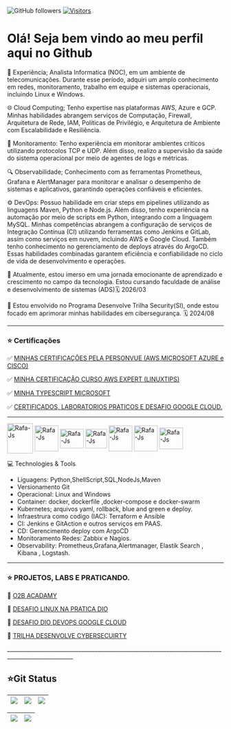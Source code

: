 
![GitHub followers](https://img.shields.io/github/followers/BrunoSantos88?style=social) 
[![Visitors](https://api.visitorbadge.io/api/combined?path=https%3A%2F%2Fgithub.com%2FBrunoSantos88&countColor=%2337d67a&style=flat-square&labelStyle=lower)](https://visitorbadge.io/status?path=https%3A%2F%2Fgithub.com%2FBrunoSantos88)


#  Olá! Seja bem vindo ao meu perfil aqui no Github

🔧  Experiência; Analista Informatica (NOC), em um ambiente de telecomunicações. Durante esse período, adquiri um amplo conhecimento em redes, monitoramento, trabalho em equipe e sistemas operacionais, incluindo Linux e Windows. 

🌐  Cloud Computing; Tenho expertise nas plataformas AWS, Azure e GCP. Minhas habilidades abrangem serviços de Computação, Firewall, Arquitetura de Rede, IAM, Políticas de Privilégio, e Arquitetura de Ambiente com Escalabilidade e Resiliência. 

🚨  Monitoramento: Tenho experiência em monitorar ambientes críticos utilizando protocolos TCP e UDP. Além disso, realizo a supervisão da saúde do sistema operacional por meio de agentes de logs e métricas. 
                                                                                                                                                                                                               
🔍  Observabilidade; Conhecimento com as ferramentas Prometheus, Grafana e AlertManager para monitorar e analisar o desempenho de sistemas e aplicativos, garantindo operações confiáveis e eficientes. 

⚙️  DevOps: Possuo habilidade em criar steps em pipelines utilizando as linguagens Maven, Python e Node.js. Além disso, tenho experiência na automação por meio de scripts em Python, integrando com a linguagem MySQL. Minhas competências abrangem a configuração de serviços de Integração Contínua (CI) utilizando ferramentas como Jenkins e GitLab, assim como serviços em nuvem, incluindo AWS e Google Cloud. Também tenho conhecimento no gerenciamento de deploys através do ArgoCD. Essas habilidades combinadas garantem eficiência e confiabilidade no ciclo de vida de desenvolvimento e operações. 

📕  Atualmente, estou imerso em uma jornada emocionante de aprendizado e crescimento no campo da tecnologia. Estou cursando faculdade de análise e desenvolvimento de sistemas (ADS)🗓️ 2026/03 

📕  Estou envolvido no Programa Desenvolve Trilha Security(SI), onde estou focado em aprimorar minhas habilidades em cibersegurança. 🗓️ 2024/08

______________________________________________________________________________________________________

  <h3>⭐ Certificações </h3>  </p>
     ✅ <a href=https://www.credly.com/users/bruno-santos-ferreira-da-silva/badges/> MINHAS CERTIFICAÇÔES PELA PERSONVUE (AWS,MICROSOFT AZURE e CISCO) </a>  </p>
     ✅ <a href=https://www.credential.net/a6e0663a-9b8a-45b1-9e84-1a435c205576#gs.fmydqq/> MINHA CERTIFICAÇÂO CURSO AWS EXPERT (LINUXTIPS) </a>  </p>
     ✅ <a href=https://learn.microsoft.com/en-us/users/brunosantos88/transcript/d955xa0l55kpgq5/> MINHA TYPESCRIPT MICROSOFT </a>  </p>
     ✅ <a href=https://partner.cloudskillsboost.google/public_profiles/84490dee-9957-4b0d-b139-04334b55c1c9/> CERTIFICADOS, LABORATORIOS PRATICOS E DESAFIO GOOGLE CLOUD. </a>  </p>
        </li>
      </p>
        </li>
      </ul>
    </td>
  </tr>
</table> 

______________________________________________________________________________________________________

  
<p align="left">
<img align="center" alt="Rafa-Js" height="70" width="60" src="https://user-images.githubusercontent.com/91704169/211866642-5ec6294b-cb91-4473-9849-e115d15a001d.png" />  
<img align="center" alt="Rafa-Js" height="60" width="55" src="https://cdn.jsdelivr.net/gh/devicons/devicon/icons/docker/docker-original-wordmark.svg" />
<img align="center" alt="Rafa-Js" height="45" width="55" src="https://cdn.jsdelivr.net/gh/devicons/devicon/icons/linux/linux-original.svg" />
<img align="center" alt="Rafa-Js" height="45" width="50" src="https://user-images.githubusercontent.com/91704169/191870517-db3bd422-fd43-499b-853e-c4028cde474d.png"/>
<img align="center" alt="Rafa-Js" height="60" width="55" src="https://user-images.githubusercontent.com/91704169/191961752-ad1d9b23-fa5a-4ccf-bbf3-0689bf54b0bf.png" />
<img align="center" alt="Rafa-Js" height="60" width="55" src="https://user-images.githubusercontent.com/91704169/211872753-090358ca-a34f-4eac-8d0a-149699d4a41e.png" />
<img align="center" alt="Rafa-Js" height="50" width="55" src="https://user-images.githubusercontent.com/91704169/211873981-07625883-ca60-4d6d-9a1b-4c9a4d97059c.png"/>
</p>

💻 Technologies & Tools 

- Liguagens: Python,ShellScript,SQL,NodeJs,Maven
- Versionamento Git 
- Operacional: Linux and Windows
- Container: docker, dockerfile ,docker-compose e docker-swarm
- Kubernetes; arquivos yaml, rollback, blue and green e deploy.
- Infraestrura como codigo (IAC): Terraform e Ansible
- CI: Jenkins e GitAction e outros serviços em PAAS.
- CD: Gerencimento deploy com ArgoCD
- Monitoramento Redes: Zabbix e Nagios.
- Observability: Prometheus,Grafana,Alertmanager, Elastik Search , Kibana , Logstash.

______________________________________________________________________________________________________

<h3>⭐ PROJETOS, LABS E PRATICANDO.</h3>  </p>
     🎯 <a href=https://github.com/BrunoSantos88/desafio_o11y_bruno.git/> O2B ACADAMY </a>  </p>
     🎯 <a href=https://github.com/BrunoSantos88/bootcamp-linux-dio/> DESAFIO LINUX NA PRATICA DIO </a>  </p>
     🎯 <a href=https://github.com/BrunoSantos88/GoogleCloud-Desafio-Dio-Experience/> DESAFIO DIO DEVOPS GOOGLE CLOUD </a>  </p>
     🎯 <a href=https://github.com/BrunoSantos88/Desenvolve-Security.git/> TRILHA DESENVOLVE CYBERSECUIRTY </a>  </p>
</li>
 ______________________________________________________________________________________________________

 

## ⭐Git Status
| ![](http://github-profile-summary-cards.vercel.app/api/cards/stats?username=BrunoSantos88&theme=blueberry) | ![](http://github-profile-summary-cards.vercel.app/api/cards/repos-per-language?username=BrunoSantos88&theme=blueberry) | ![](http://github-profile-summary-cards.vercel.app/api/cards/most-commit-language?username=BrunoSantos88&theme=blueberry) |
| :-: | :-: | :-: |

|![](http://github-profile-summary-cards.vercel.app/api/cards/productive-time?username=BrunoSantos88&theme=blueberry&utcOffset=8) |![](http://github-profile-summary-cards.vercel.app/api/cards/profile-details?username=BrunoSantos88&theme=blueberry)| 
| :-: | :-: |


